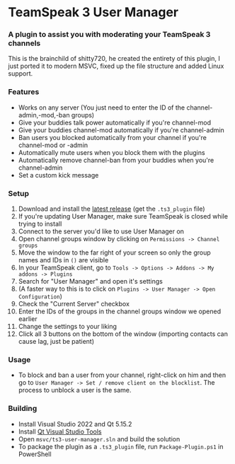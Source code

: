 # TeamSpeak 3 User Manager

### A plugin to assist you with moderating your TeamSpeak 3 channels

This is the brainchild of shitty720, he created the entirety of this plugin, I just ported it to modern MSVC, fixed up the file structure and added Linux support.

### Features
- Works on any server (You just need to enter the ID of the channel-admin,-mod,-ban groups)
- Give your buddies talk power automatically if you're channel-mod
- Give your buddies channel-mod automatically if you're channel-admin
- Ban users you blocked automatically from your channel if you're channel-mod or -admin
- Automatically mute users when you block them with the plugins
- Automatically remove channel-ban from your buddies when you're channel-admin
- Set a custom kick message

### Setup
1. Download and install the [latest release](https://github.com/aequabit/ts3-user-manager/releases/latest) (get the `.ts3_plugin` file)
2. If you're updating User Manager, make sure TeamSpeak is closed while trying to install
3. Connect to the server you'd like to use User Manager on
4. Open channel groups window by clicking on `Permissions -> Channel groups`
5. Move the window to the far right of your screen so only the group names and IDs in `()` are visible
6. In your TeamSpeak client, go to `Tools -> Options -> Addons -> My addons -> Plugins`
7. Search for "User Manager" and open it's settings
8. (A faster way to this is to click on `Plugins -> User Manager -> Open Configuration`)
9. Check the "Current Server" checkbox
10. Enter the IDs of the groups in the channel groups window we opened earlier
11. Change the settings to your liking
12. Click all 3 buttons on the bottom of the window (importing contacts can cause lag, just be patient)

### Usage
- To block and ban a user from your channel, right-click on him and then go to `User Manager -> Set / remove client on the blocklist`. The process to unblock a user is the same.

### Building
- Install Visual Studio 2022 and Qt 5.15.2
- Install [Qt Visual Studio Tools](https://marketplace.visualstudio.com/items?itemName=TheQtCompany.QtVisualStudioTools2022)
- Open `msvc/ts3-user-manager.sln` and build the solution
- To package the plugin as a `.ts3_plugin` file, run `Package-Plugin.ps1` in PowerShell
